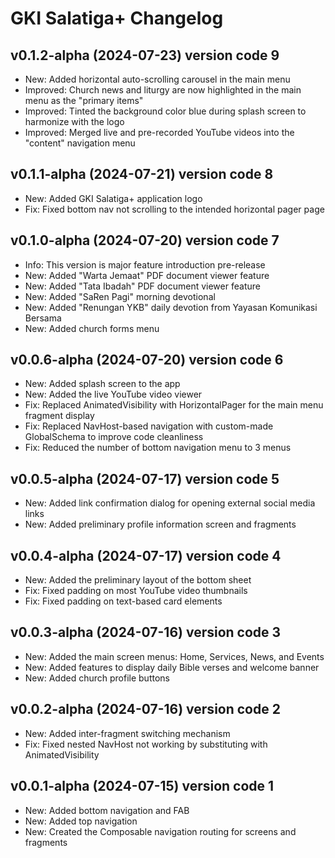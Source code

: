 # GKI Salatiga+ Changelog

## v0.1.2-alpha (2024-07-23) version code 9

- New: Added horizontal auto-scrolling carousel in the main menu
- Improved: Church news and liturgy are now highlighted in the main menu as the "primary items"
- Improved: Tinted the background color blue during splash screen to harmonize with the logo
- Improved: Merged live and pre-recorded YouTube videos into the "content" navigation menu

## v0.1.1-alpha (2024-07-21) version code 8

- New: Added GKI Salatiga+ application logo
- Fix: Fixed bottom nav not scrolling to the intended horizontal pager page

## v0.1.0-alpha (2024-07-20) version code 7

- Info: This version is major feature introduction pre-release
- New: Added "Warta Jemaat" PDF document viewer feature
- New: Added "Tata Ibadah" PDF document viewer feature
- New: Added "SaRen Pagi" morning devotional
- New: Added "Renungan YKB" daily devotion from Yayasan Komunikasi Bersama
- New: Added church forms menu

## v0.0.6-alpha (2024-07-20) version code 6

- New: Added splash screen to the app
- New: Added the live YouTube video viewer
- Fix: Replaced AnimatedVisibility with HorizontalPager for the main menu fragment display
- Fix: Replaced NavHost-based navigation with custom-made GlobalSchema to improve code cleanliness
- Fix: Reduced the number of bottom navigation menu to 3 menus

## v0.0.5-alpha (2024-07-17) version code 5

- New: Added link confirmation dialog for opening external social media links
- New: Added preliminary profile information screen and fragments

## v0.0.4-alpha (2024-07-17) version code 4

- New: Added the preliminary layout of the bottom sheet
- Fix: Fixed padding on most YouTube video thumbnails
- Fix: Fixed padding on text-based card elements

## v0.0.3-alpha (2024-07-16) version code 3

- New: Added the main screen menus: Home, Services, News, and Events
- New: Added features to display daily Bible verses and welcome banner
- New: Added church profile buttons

## v0.0.2-alpha (2024-07-16) version code 2

- New: Added inter-fragment switching mechanism
- Fix: Fixed nested NavHost not working by substituting with AnimatedVisibility

## v0.0.1-alpha (2024-07-15) version code 1

- New: Added bottom navigation and FAB
- New: Added top navigation
- New: Created the Composable navigation routing for screens and fragments
